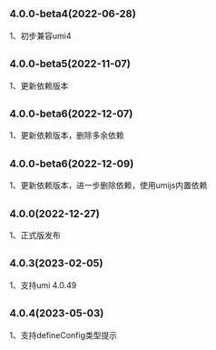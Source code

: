 ## <small>4.0.0-beta4(2022-06-28)</small>

1、初步兼容umi4

## <small>4.0.0-beta5(2022-11-07)</small>

1、更新依赖版本

## <small>4.0.0-beta6(2022-12-07)</small>

1、更新依赖版本，删除多余依赖

## <small>4.0.0-beta6(2022-12-09)</small>

1、更新依赖版本，进一步删除依赖，使用umijs内置依赖

## <small>4.0.0(2022-12-27)</small>

1、正式版发布

## <small>4.0.3(2023-02-05)</small>

1、支持umi 4.0.49

## <small>4.0.4(2023-05-03)</small>

1、支持defineConfig类型提示
